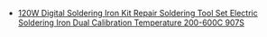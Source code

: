 - [120W Digital Soldering Iron Kit Repair Soldering Tool Set Electric Soldering Iron Dual Calibration Temperature 200-600C 907S](https://www.aliexpress.us/item/3256805715207782.html)
